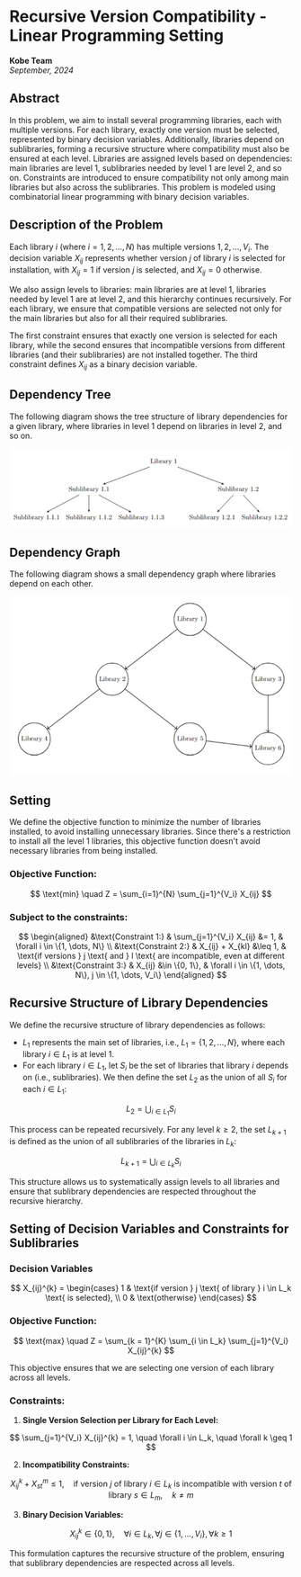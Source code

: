 # Recursive Version Compatibility - Linear Programming Setting

**Kobe Team**  
*September, 2024*

## Abstract

In this problem, we aim to install several programming libraries, each with multiple versions. For each library, exactly one version must be selected, represented by binary decision variables. Additionally, libraries depend on sublibraries, forming a recursive structure where compatibility must also be ensured at each level. Libraries are assigned levels based on dependencies: main libraries are level 1, sublibraries needed by level 1 are level 2, and so on. Constraints are introduced to ensure compatibility not only among main libraries but also across the sublibraries. This problem is modeled using combinatorial linear programming with binary decision variables.

## Description of the Problem

Each library $i$ (where $i = 1, 2, \dots, N$) has multiple versions $1, 2, \dots, V_i$. The decision variable $X_{ij}$ represents whether version $j$ of library $i$ is selected for installation, with $X_{ij} = 1$ if version $j$ is selected, and $X_{ij} = 0$ otherwise.

We also assign levels to libraries: main libraries are at level 1, libraries needed by level 1 are at level 2, and this hierarchy continues recursively. For each library, we ensure that compatible versions are selected not only for the main libraries but also for all their required sublibraries.

The first constraint ensures that exactly one version is selected for each library, while the second ensures that incompatible versions from different libraries (and their sublibraries) are not installed together. The third constraint defines $X_{ij}$ as a binary decision variable.

## Dependency Tree

The following diagram shows the tree structure of library dependencies for a given library, where libraries in level 1 depend on libraries in level 2, and so on.

![Tree Diagram](Tree.png)

## Dependency Graph

The following diagram shows a small dependency graph where libraries depend on each other.

![Graph Diagram](Graph.png)

## Setting

We define the objective function to minimize the number of libraries installed, to avoid installing unnecessary libraries. Since there's a restriction to install all the level 1 libraries, this objective function doesn't avoid necessary libraries from being installed.

### Objective Function:

$$
\text{min} \quad Z = \sum_{i=1}^{N} \sum_{j=1}^{V_i} X_{ij}
$$

### Subject to the constraints:

$$
\begin{aligned}
    &\text{Constraint 1:} & \sum_{j=1}^{V_i} X_{ij} &= 1, & \forall i \in \{1, \dots, N\} \\
    &\text{Constraint 2:} & X_{ij} + X_{kl} &\leq 1, & \text{if versions } j \text{ and } l \text{ are incompatible, even at different levels} \\
    &\text{Constraint 3:} & X_{ij} &\in \{0, 1\}, & \forall i \in \{1, \dots, N\}, j \in \{1, \dots, V_i\}
\end{aligned}
$$

## Recursive Structure of Library Dependencies

We define the recursive structure of library dependencies as follows:

- $L_1$ represents the main set of libraries, i.e., $L_1 = \{1, 2, \dots, N\}$, where each library $i \in L_1$ is at level 1.
- For each library $i \in L_1$, let $S_i$ be the set of libraries that library $i$ depends on (i.e., sublibraries). We then define the set $L_2$ as the union of all $S_i$ for each $i \in L_1$:

$$
L_2 = \bigcup_{i \in L_1} S_i
$$

This process can be repeated recursively. For any level $k \geq 2$, the set $L_{k+1}$ is defined as the union of all sublibraries of the libraries in $L_k$:

$$
L_{k+1} = \bigcup_{i \in L_k} S_i
$$

This structure allows us to systematically assign levels to all libraries and ensure that sublibrary dependencies are respected throughout the recursive hierarchy.

## Setting of Decision Variables and Constraints for Sublibraries

### Decision Variables

$$
X_{ij}^{k} = 
\begin{cases}
1 & \text{if version } j \text{ of library } i \in L_k \text{ is selected}, \\
0 & \text{otherwise}
\end{cases}
$$

### Objective Function:

$$
\text{max} \quad Z = \sum_{k = 1}^{K} \sum_{i \in L_k} \sum_{j=1}^{V_i} X_{ij}^{k}
$$

This objective ensures that we are selecting one version of each library across all levels.

### Constraints:

1. **Single Version Selection per Library for Each Level:**

$$
\sum_{j=1}^{V_i} X_{ij}^{k} = 1, \quad \forall i \in L_k, \quad \forall k \geq 1
$$

2. **Incompatibility Constraints:**

$$
X_{ij}^{k} + X_{st}^{m} \leq 1, \quad \text{if version } j \text{ of library } i \in L_k \text{ is incompatible with version } t \text{ of library } s \in L_m, \quad k \neq m
$$

3. **Binary Decision Variables:**

$$
X_{ij}^{k} \in \{0, 1\}, \quad \forall i \in L_k, \forall j \in \{1, \dots, V_i\}, \forall k \geq 1
$$

This formulation captures the recursive structure of the problem, ensuring that sublibrary dependencies are respected across all levels.
